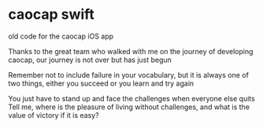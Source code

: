 # caocap swift

old code for the caocap iOS app

Thanks to the great team who walked with me on the journey of developing caocap,
our journey is not over but has just begun

Remember not to include failure in your vocabulary, but it is always one of two things,
either you succeed or you learn and try again

You just have to stand up and face the challenges when everyone else quits
Tell me, where is the pleasure of living without challenges, and what is the value of victory if it is easy?
